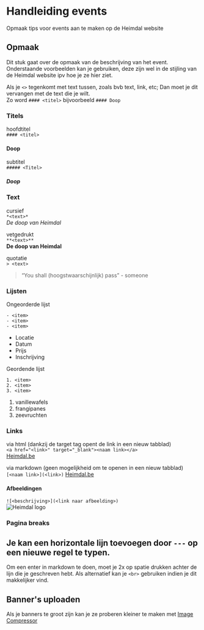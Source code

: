 # Handleiding events
Opmaak tips voor events aan te maken op de Heimdal website

## Opmaak

Dit stuk gaat over de opmaak van de beschrijving van het event. Onderstaande voorbeelden kan je gebruiken, deze zijn wel in de stijling van de Heimdal website ipv hoe je ze hier ziet.  

Als je `<>` tegenkomt met text tussen, zoals bvb text, link, etc; Dan moet je dit vervangen met de text die je wilt.  
Zo word `#### <titel>` bijvoorbeeld `#### Doop` 

### Titels 
hoofdtitel  
`#### <titel>`
#### Doop

subtitel  
`##### <Titel>`
##### Doop

### Text

cursief  
`*<text>*`  
*De doop van Heimdal*  

vetgedrukt  
`**<text>**`  
**De doop van Heimdal**  

quotatie  
`> <text>`
> “You shall (hoogstwaarschijnlijk) pass” - someone

### Lijsten
Ongeorderde lijst
```
- <item>
- <item>
- <item>
```
- Locatie
- Datum
- Prijs
- Inschrijving

Geordende lijst
```
1. <item>
2. <item>
3. <item>
```
1. vanillewafels
2. frangipanes
3. zeevruchten

### Links

via html (dankzij de target tag opent de link in een nieuw tabblad)  
`<a href="<link>" target="_blank"><naam link></a>`  
<a href="https://heimdal.be" target="_blank">Heimdal.be</a>  

via markdown (geen mogelijkheid om te openen in een nieuw tabblad)  
`[<naam link>](<link>)`
[Heimdal.be](https://heimdal.be)

#### Afbeeldingen

`![<beschrijving>](<link naar afbeelding>)`  
![Heimdal logo](https://heimdal.be/static/img/Heimdal%20Banner%20black.png)

### Pagina breaks

Je kan een horizontale lijn toevoegen door `---` op een nieuwe regel te typen.
---

Om een enter in markdown te doen, moet je 2x op spatie drukken achter de lijn die je geschreven hebt. Als alternatief kan je `<br>` gebruiken indien je dit makkelijker vind.

## Banner's uploaden

Als je banners te groot zijn kan je ze proberen kleiner te maken met [Image Compressor](https://imagecompressor.com/)
